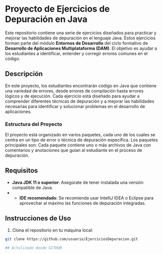 # Proyecto de Ejercicios de Depuración en Java 

Este repositorio contiene una serie de ejercicios diseñados para practicar y mejorar las habilidades de depuración en el lenguaje Java. Estos ejercicios forman parte del módulo **Entornos de Desarrollo** del
ciclo formativo de **Desarrollo de Aplicaciones Multiplataforma (DAM)**. El objetivo es ayudar a los estudiantes a
identificar, entender y corregir errores comunes en el código.

## Descripción

En este proyecto, los estudiantes encontrarán código en Java que contiene una variedad de errores, desde errores de compilación hasta errores lógicos y de ejecución.
Cada ejercicio está diseñado para ayudar a comprender diferentes técnicas de depuración y a mejorar las habilidades necesarias para identificar y solucionar problemas
en el desarrollo de aplicaciones.

### Estructura del Proyecto

El proyecto está organizado en varios paquetes, cada uno de los cuales se centra en un tipo de error o técnica de depuración específica. Los paquetes principales son: 
Cada paquete contiene uno o más archivos de Java con comentarios y anotaciones que guían al estudiante en el proceso de depuración.

## Requisitos

- **Java JDK 11 o superior**: Asegúrate de tener instalada una versión compatible de Java.
- - **IDE recomendado**: Se recomienda usar IntelliJ IDEA o Eclipse para aprovechar al máximo las funciones de depuración integradas.

  
 ## Instrucciones de Uso

 1. Clona el repositorio en tu máquina local:
 ```bash
 git clone https://github.com/usuario/EjerciciosDepuracion.git

## Actulizado desde GITHUB

